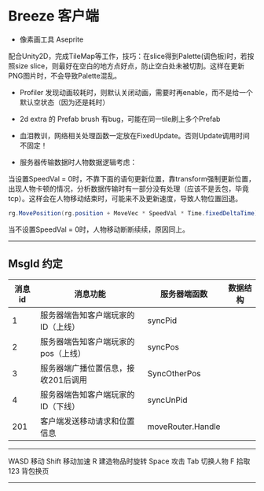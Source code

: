 # Breeze 客户端

* 像素画工具 Aseprite

配合Unity2D，完成TileMap等工作，技巧：在slice得到Palette(调色板)时，若按照size slice，则最好在空白的地方点好点，防止空白处未被切割。这样在更新PNG图片时，不会导致Palette混乱。

* Profiler 发现动画较耗时，则默认关闭动画，需要时再enable，而不是给一个默认空状态（因为还是耗时）

* 2d extra 的 Prefab brush 有bug，可能在同一tile刷上多个Prefab

* 血泪教训，网络相关处理函数一定放在FixedUpdate。否则Update调用时间不固定！

* 服务器传输数据时人物数据逻辑考虑：

当设置SpeedVal = 0时，不靠下面的语句更新位置，靠transform强制更新位置，出现人物卡顿的情况，分析数据传输时有一部分没有处理（应该不是丢包，毕竟tcp）。这样会在人物移动结束时，可能来不及更新速度，导致人物位置回退。

```csharp
rg.MovePosition(rg.position + MoveVec * SpeedVal * Time.fixedDeltaTime);
```

当不设置SpeedVal = 0时，人物移动断断续续，原因同上。


---

## MsgId 约定

| 消息id  | 消息功能  | 服务器端函数 | 数据结构 | 
| ----   | ----     |  ---- | ---- |
| 1      |   服务器端告知客户端玩家的ID（上线）                   |   syncPid  | |
| 2      |   服务器端告知客户端玩家的pos（上线）                  |   syncPos  | |
| 3      |   服务器端广播位置信息，接收201后调用                  |   SyncOtherPos | |
| 4      |   服务器端告知客户端玩家的ID（下线）                   |   syncUnPid  | |
| 201    |   客户端发送移动请求和位置信息                        |   moveRouter.Handle | |

---

WASD    移动
Shift   移动加速
R       建造物品时旋转
Space   攻击
Tab     切换人物
F       拾取
123     背包换页

---

